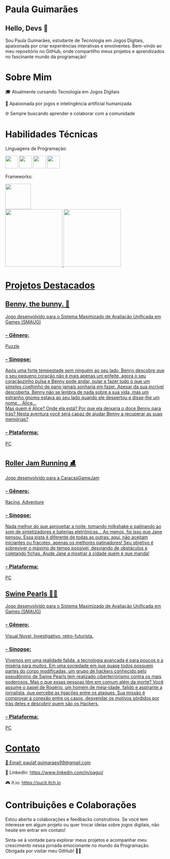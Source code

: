# Paula Guimarães 

## Hello, Devs 👋 

Sou Paula Guimarães, estudante de Tecnologia em Jogos Digitais, apaixonada por criar experiências interativas e envolventes. 
  Bem-vindo ao meu repositório no GitHub, onde compartilho meus projetos e aprendizados no fascinante mundo da programação!

# Sobre Mim
🎓 Atualmente cursando Tecnologia em Jogos Digitais


🚀 Apaixonada por jogos e intelingência artificial humanizada


🌐 Sempre buscando aprender e colaborar com a comunidade

# Habilidades Técnicas
Linguagens de Programação: 

<img src="https://cdn.jsdelivr.net/gh/devicons/devicon/icons/python/python-original-wordmark.svg" width="40" height="40" /> <img src="https://cdn.jsdelivr.net/gh/devicons/devicon/icons/javascript/javascript-original.svg" width="40" height="40" /> <img src="https://cdn.jsdelivr.net/gh/devicons/devicon/icons/html5/html5-original.svg" width="40" height="40" />
<img src="https://cdn.jsdelivr.net/gh/devicons/devicon@latest/icons/csharp/csharp-original.svg" width="40" height="40" />
                   


Frameworks: 

<img src="https://cdn.jsdelivr.net/gh/devicons/devicon@latest/icons/unity/unity-original.svg" width="80" height="80" />



<div>
<a href="https://github.com/P4gu">
<img loading="lazy" height="180em" src="https://github-readme-stats.vercel.app/api/top-langs/?username=Suc1t&layout=compact&langs_count=7&theme=dracula"/>
<img loading="lazy" height="180em" src="https://github-readme-stats.vercel.app/api?username=Suc1t&show_icons=true&theme=dracula&include_all_commits=true&count_private=true"/>
</div>

# Projetos Destacados

## Benny, the bunny. 🐰
Jogo desenvolvido para o Sistema Maximizado de Avaliação Unificada em Games (SMAUG)
### - Gênero: 
Puzzle
### - Sinopse:
Após uma forte tempestade sem ninguém ao seu lado, Benny descobre que o seu pequeno coração não é mais apenas um enfeite, agora o seu coraçãozinho pulsa e Benny pode andar, pular e fazer tudo o que um simples coelhinho de pano jamais sonharia em fazer. Apesar da sua incrível descoberta, Benny não se lembra de nada sobre a sua vida, mas um estranho gnomo estava ao seu lado quando ele despertou e disse-lhe um nome... Alice...  
Mas quem é Alice? Onde ela está? Por que ela deixaria o doce Benny para trás? Nesta aventura você será capaz de ajudar Benny a recuperar as suas memórias?

### - Plataforma:

PC

## Roller Jam Running ⛸️
Jogo desenvolvido para a CaracasGameJam
### - Gênero: 
Racing, Adventure
### - Sinopse:
Nada melhor do que aproveitar a noite, tomando milkshake e patinando ao som de sintetizadores e baterias eletrônicas... Ao menos, foi isso que Jane pensou. Essa pista é diferente de todas as outras: aqui, não aceitam iniciantes ou fracotes, apenas os melhores patinadores! Seu objetivo é sobreviver o máximo de tempo possível, desviando de obstáculos e coletando fichas. Ajude Jane a mostrar à cidade quem é que manda!

### - Plataforma:

PC


## Swine Pearls 🐷💎
Jogo desenvolvido para o Sistema Maximizado de Avaliação Unificada em Games (SMAUG)
### - Gênero: 
Visual Novel, Investigativo, retro-futurista.

### - Sinopse:
Vivemos em uma realidade falida, a tecnologia avançada é para poucos e a miséria para muitos. Em uma sociedade em que quase todos possuem partes do corpo modificadas, um grupo de hackers conhecido pelo pseudônimo de Swine Pearls tem realizado ciberterrorismo contra os mais poderosos. Mas o que essas pessoas têm em comum além da morte? Você assume o papel de Rogério, um homem de meia-idade, falido e aspirante a jornalista, que percebe as ligações entre os ataques. Sua missão é comprovar a conexão entre os casos, desvendar os motivos sórdidos por trás deles e descobrir quem são os Hackers.</h1>

### - Plataforma:

PC

# Contato

📧 Email: paulaf.guimaraes99@gmail.com


💼 LinkedIn: https://www.linkedin.com/in/pagui/


🎮 It.io: https://sucit.itch.io

# Contribuições e Colaborações
Estou aberta a colaborações e feedbacks construtivos. Se você tem interesse em algum projeto ou quer trocar ideias sobre jogos digitais, não hesite em entrar em contato!

Sinta-se à vontade para explorar meus projetos e acompanhar meu crescimento nessa jornada emocionante no mundo da Programação. Obrigada por visitar meu GitHub! 🚀✨
<!---
P4gu/P4gu is a ✨ special ✨ repository because its `README.md` (this file) appears on your GitHub profile.
You can click the Preview link to take a look at your changes.
--->
